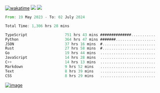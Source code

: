 [![wakatime](https://wakatime.com/badge/user/00eead22-fb14-4dd0-ab8a-3625cafbd50d.svg)](https://wakatime.com/@00eead22-fb14-4dd0-ab8a-3625cafbd50d)
![](https://komarev.com/ghpvc/?username=flatypus)
![](https://pixel.flatypus.me/flatypus?type=tracker)
<!--START_SECTION:waka-->

```rust
From: 19 May 2023 - To: 02 July 2024

Total Time: 1,306 hrs 28 mins

TypeScript                 751 hrs 43 mins ##############...........   57.33 %
Python                     364 hrs 47 mins #######..................   27.82 %
JSON                       37 hrs 16 mins  #........................   02.84 %
Rust                       27 hrs 58 mins  #........................   02.13 %
Go                         19 hrs 44 mins  .........................   01.51 %
JavaScript                 14 hrs 28 mins  .........................   01.10 %
C++                        14 hrs 13 mins  .........................   01.09 %
Markdown                   9 hrs 52 mins   .........................   00.75 %
Text                       8 hrs 39 mins   .........................   00.66 %
CSS                        8 hrs 29 mins   .........................   00.65 %
```

<!--END_SECTION:waka-->
[<img alt="image" src="https://github.com/flatypus/flatypus/assets/68029599/0a302dc1-501c-43a0-ae8d-37ec4817f3bd">](https://flatypus.me)

